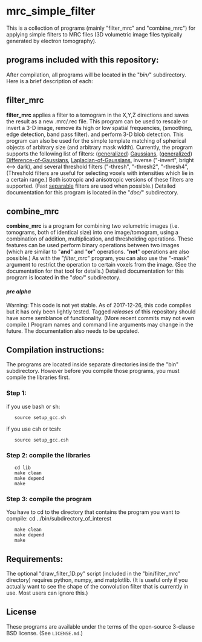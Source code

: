 mrc_simple_filter
===========

This is a collection of programs (mainly "filter_mrc" and "combine_mrc") for applying simple filters to MRC files (3D volumetric image files typically generated by electron tomography).

## programs included with this repository:

After compilation, all programs will be located in the "*bin/*" subdirectory.  Here is a brief description of each:


## filter_mrc


**filter_mrc** applies a filter to a tomogram in the X,Y,Z directions
and saves the result as a new .mrc/.rec file.
This program can be used to rescale or invert a 3-D image, remove its high or low spatial frequencies,
(smoothing, edge detection, band pass filter).
and perform 3-D blob detection.
This program can also be used for the simple template matching of spherical objects of arbitrary size (and arbitrary mask width).
Currently, the program supports the following list of filters:
([generalized](https://en.wikipedia.org/wiki/Generalized_normal_distribution#Version_1))
[Gaussians](https://en.wikipedia.org/wiki/Gaussian_blur),
([generalized](https://en.wikipedia.org/wiki/Generalized_normal_distribution#Version_1))
[Difference-of-Gaussians](https://en.wikipedia.org/wiki/Difference_of_Gaussians),
[Laplacian-of-Gaussians](https://en.wikipedia.org/wiki/Blob_detection#The_Laplacian_of_Gaussian),
inverse ("-invert", bright <--> dark),
and
several threshold filters ("-thresh", "-thresh2", "-thresh4",
(Threshold filters are useful for selecting voxels with intensities
 which lie in a certain range.)
Both isotropic and anisotropic versions of these filters are supported.
(Fast [separable](https://en.wikipedia.org/wiki/Separable_filter) filters are used when possible.)
Detailed documentation for this program is located in the "*doc/*" subdirectory.


## combine_mrc
**combine_mrc** is a program for combining two volumetric images (i.e. tomograms, both of identical size) into one image/tomogram, using a combination of addition, multiplication, and thresholding operations.  These features can be used perform binary operations between two images (which are similar to "**and**" and "**or**" operations.  "**not**" operations are also possible.)  As with the "*filter_mrc*" program, you can also use the "-mask" argument to restrict the operation to certain voxels from the image.  (See the documentation for that tool for details.)
Detailed documentation for this program is located in the "*doc/*" subdirectory.

#### *pre alpha*
Warning: This code is not yet stable.  As of 2017-12-26, this code compiles but it has only been lightly tested.  Tagged *releases* of this repository should have some semblance of functionality.  (More recent commits may not even compile.)  Program names and command line arguments may change in the future.
The documentation also needs to be updated.

## Compilation instructions:

The programs are located inside separate directories inside the "bin"
subdirectory.  However before you compile those programs, you must
compile the libraries first.

### Step 1:
   if you use bash or sh:
```
   source setup_gcc.sh
```

if you use csh or tcsh:
```
   source setup_gcc.csh
```

### Step 2: compile the libraries

```
   cd lib
   make clean
   make depend
   make
```

### Step 3: compile the program

You have to cd to the directory that contains the program you want to compile:
cd ../bin/subdirectory_of_interest

```
   make clean
   make depend
   make
```

## Requirements:

The optional "draw_filter_1D.py" script
(included in the "bin/filter_mrc" directory)
requires python, numpy, and matplotlib.
(It is useful only if you actually want to see
 the shape of the convolution filter that is currently in use.
 Most users can ignore this.)


## License

These programs are available under the terms of the open-source 3-clause BSD
license.  (See `LICENSE.md`.)
